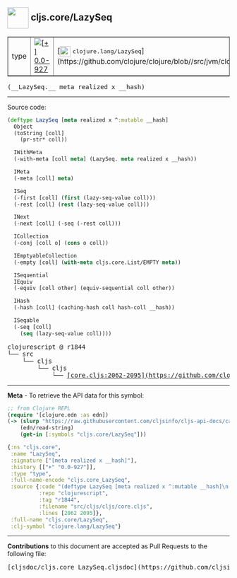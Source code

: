 ## <img width="48px" valign="middle" src="http://i.imgur.com/Hi20huC.png"> cljs.core/LazySeq

 <table border="1">
<tr>

<td>type</td>
<td><a href="https://github.com/cljsinfo/cljs-api-docs/tree/0.0-927"><img valign="middle" alt="[+] 0.0-927" src="https://img.shields.io/badge/+-0.0--927-lightgrey.svg"></a> </td>
<td>
[<img height="24px" valign="middle" src="http://i.imgur.com/1GjPKvB.png"> <samp>clojure.lang/LazySeq</samp>](https://github.com/clojure/clojure/blob//src/jvm/clojure/lang/LazySeq.java)
</td>
</tr>
</table>

 <samp>
(__LazySeq.__ meta realized x __hash)<br>
</samp>

---





Source code:

```clj
(deftype LazySeq [meta realized x ^:mutable __hash]
  Object
  (toString [coll]
    (pr-str* coll))

  IWithMeta
  (-with-meta [coll meta] (LazySeq. meta realized x __hash))

  IMeta
  (-meta [coll] meta)

  ISeq
  (-first [coll] (first (lazy-seq-value coll)))
  (-rest [coll] (rest (lazy-seq-value coll)))

  INext
  (-next [coll] (-seq (-rest coll)))

  ICollection
  (-conj [coll o] (cons o coll))

  IEmptyableCollection
  (-empty [coll] (with-meta cljs.core.List/EMPTY meta))

  ISequential
  IEquiv
  (-equiv [coll other] (equiv-sequential coll other))

  IHash
  (-hash [coll] (caching-hash coll hash-coll __hash))

  ISeqable
  (-seq [coll]
    (seq (lazy-seq-value coll))))
```

 <pre>
clojurescript @ r1844
└── src
    └── cljs
        └── cljs
            └── <ins>[core.cljs:2062-2095](https://github.com/clojure/clojurescript/blob/r1844/src/cljs/cljs/core.cljs#L2062-L2095)</ins>
</pre>


---

__Meta__ - To retrieve the API data for this symbol:

```clj
;; from Clojure REPL
(require '[clojure.edn :as edn])
(-> (slurp "https://raw.githubusercontent.com/cljsinfo/cljs-api-docs/catalog/cljs-api.edn")
    (edn/read-string)
    (get-in [:symbols "cljs.core/LazySeq"]))
```

```clj
{:ns "cljs.core",
 :name "LazySeq",
 :signature ["[meta realized x __hash]"],
 :history [["+" "0.0-927"]],
 :type "type",
 :full-name-encode "cljs.core_LazySeq",
 :source {:code "(deftype LazySeq [meta realized x ^:mutable __hash]\n  Object\n  (toString [coll]\n    (pr-str* coll))\n\n  IWithMeta\n  (-with-meta [coll meta] (LazySeq. meta realized x __hash))\n\n  IMeta\n  (-meta [coll] meta)\n\n  ISeq\n  (-first [coll] (first (lazy-seq-value coll)))\n  (-rest [coll] (rest (lazy-seq-value coll)))\n\n  INext\n  (-next [coll] (-seq (-rest coll)))\n\n  ICollection\n  (-conj [coll o] (cons o coll))\n\n  IEmptyableCollection\n  (-empty [coll] (with-meta cljs.core.List/EMPTY meta))\n\n  ISequential\n  IEquiv\n  (-equiv [coll other] (equiv-sequential coll other))\n\n  IHash\n  (-hash [coll] (caching-hash coll hash-coll __hash))\n\n  ISeqable\n  (-seq [coll]\n    (seq (lazy-seq-value coll))))",
          :repo "clojurescript",
          :tag "r1844",
          :filename "src/cljs/cljs/core.cljs",
          :lines [2062 2095]},
 :full-name "cljs.core/LazySeq",
 :clj-symbol "clojure.lang/LazySeq"}

```

---

__Contributions__ to this document are accepted as Pull Requests to the following file:

 <pre>
[cljsdoc/cljs.core_LazySeq.cljsdoc](https://github.com/cljsinfo/cljs-api-docs/blob/master/cljsdoc/cljs.core_LazySeq.cljsdoc)
</pre>

